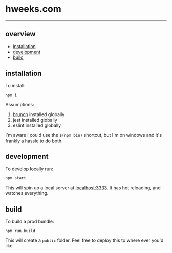 # hweeks.com

---

## overview

  * [installation](#installation)
  * [development](#development)
  * [build](#build)

## installation

To install:

    npm i

Assumptions:

  1. [brunch](http://brunch.io/docs/getting-started) installed globally
  1. jest installed globally
  1. eslint installed globally

I'm aware I could use the `$(npm bin)` shortcut, but I'm on windows and it's frankly a hassle to do both.

## development

To develop locally run:

    npm start

This will spin up a local server at [localhost:3333](http://localhost:3333/). It has hot reloading, and watches everything.

## build

To build a prod bundle:

    npm run build

This will create a `public` folder. Feel free to deploy this to where ever you'd like.
